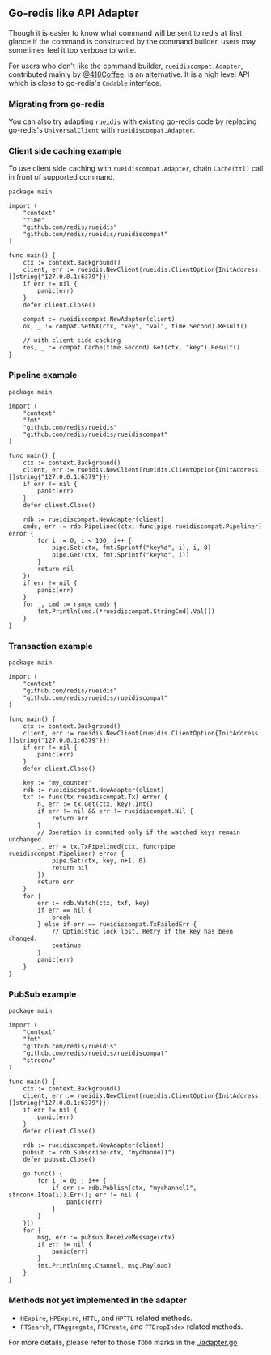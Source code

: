 ## Go-redis like API Adapter

Though it is easier to know what command will be sent to redis at first glance if the command is constructed by the command builder,
users may sometimes feel it too verbose to write.

For users who don't like the command builder, `rueidiscompat.Adapter`, contributed mainly by [@418Coffee](https://github.com/418Coffee), is an alternative.
It is a high level API which is close to go-redis's `Cmdable` interface.

### Migrating from go-redis

You can also try adapting `rueidis` with existing go-redis code by replacing go-redis's `UniversalClient` with `rueidiscompat.Adapter`.

### Client side caching example

To use client side caching with `rueidiscompat.Adapter`, chain `Cache(ttl)` call in front of supported command.

```golang
package main

import (
	"context"
	"time"
	"github.com/redis/rueidis"
	"github.com/redis/rueidis/rueidiscompat"
)

func main() {
	ctx := context.Background()
	client, err := rueidis.NewClient(rueidis.ClientOption{InitAddress: []string{"127.0.0.1:6379"}})
	if err != nil {
		panic(err)
	}
	defer client.Close()

	compat := rueidiscompat.NewAdapter(client)
	ok, _ := compat.SetNX(ctx, "key", "val", time.Second).Result()

	// with client side caching
	res, _ := compat.Cache(time.Second).Get(ctx, "key").Result()
}
```

### Pipeline example

```golang
package main

import (
	"context"
	"fmt"
	"github.com/redis/rueidis"
	"github.com/redis/rueidis/rueidiscompat"
)

func main() {
	ctx := context.Background()
	client, err := rueidis.NewClient(rueidis.ClientOption{InitAddress: []string{"127.0.0.1:6379"}})
	if err != nil {
		panic(err)
	}
	defer client.Close()

	rdb := rueidiscompat.NewAdapter(client)
	cmds, err := rdb.Pipelined(ctx, func(pipe rueidiscompat.Pipeliner) error {
		for i := 0; i < 100; i++ {
			pipe.Set(ctx, fmt.Sprintf("key%d", i), i, 0)
			pipe.Get(ctx, fmt.Sprintf("key%d", i))
		}
		return nil
	})
	if err != nil {
		panic(err)
	}
	for _, cmd := range cmds {
		fmt.Println(cmd.(*rueidiscompat.StringCmd).Val())
	}
}
```

### Transaction example

```golang
package main

import (
	"context"
	"github.com/redis/rueidis"
	"github.com/redis/rueidis/rueidiscompat"
)

func main() {
	ctx := context.Background()
	client, err := rueidis.NewClient(rueidis.ClientOption{InitAddress: []string{"127.0.0.1:6379"}})
	if err != nil {
		panic(err)
	}
	defer client.Close()

	key := "my_counter"
	rdb := rueidiscompat.NewAdapter(client)
	txf := func(tx rueidiscompat.Tx) error {
		n, err := tx.Get(ctx, key).Int()
		if err != nil && err != rueidiscompat.Nil {
			return err
		}
		// Operation is commited only if the watched keys remain unchanged.
		_, err = tx.TxPipelined(ctx, func(pipe rueidiscompat.Pipeliner) error {
			pipe.Set(ctx, key, n+1, 0)
			return nil
		})
		return err
	}
	for {
		err := rdb.Watch(ctx, txf, key)
		if err == nil {
			break
		} else if err == rueidiscompat.TxFailedErr {
			// Optimistic lock lost. Retry if the key has been changed.
			continue
		}
		panic(err)
	}
}
```


### PubSub example

```golang
package main

import (
	"context"
	"fmt"
	"github.com/redis/rueidis"
	"github.com/redis/rueidis/rueidiscompat"
	"strconv"
)

func main() {
	ctx := context.Background()
	client, err := rueidis.NewClient(rueidis.ClientOption{InitAddress: []string{"127.0.0.1:6379"}})
	if err != nil {
		panic(err)
	}
	defer client.Close()

	rdb := rueidiscompat.NewAdapter(client)
	pubsub := rdb.Subscribe(ctx, "mychannel1")
	defer pubsub.Close()

	go func() {
		for i := 0; ; i++ {
			if err := rdb.Publish(ctx, "mychannel1", strconv.Itoa(i)).Err(); err != nil {
				panic(err)
			}
		}
	}()
	for {
		msg, err := pubsub.ReceiveMessage(ctx)
		if err != nil {
			panic(err)
		}
		fmt.Println(msg.Channel, msg.Payload)
	}
}
```

### Methods not yet implemented in the adapter

* `HExpire`, `HPExpire`, `HTTL`, and `HPTTL` related methods.
* `FTSearch`, `FTAggregate`, `FTCreate`, and `FTDropIndex` related methods.

For more details, please refer to those `TODO` marks in the [./adapter.go](./adapter.go)
